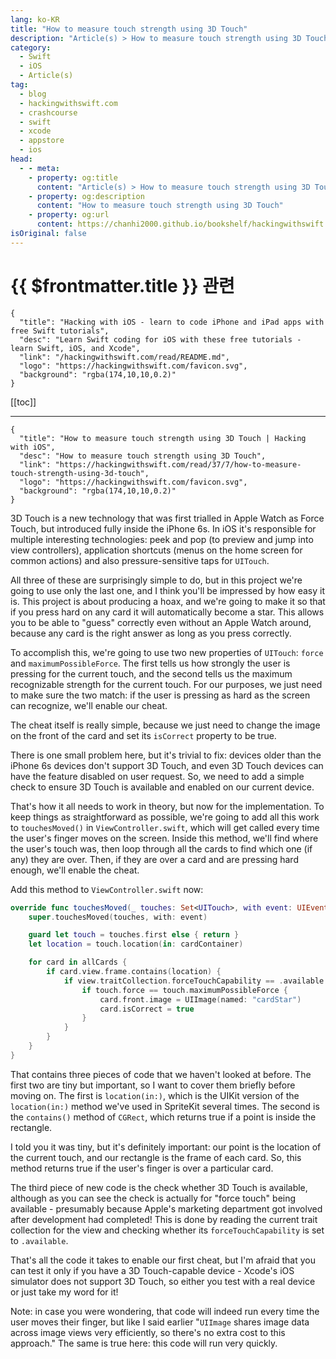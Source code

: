 ```yaml
---
lang: ko-KR
title: "How to measure touch strength using 3D Touch"
description: "Article(s) > How to measure touch strength using 3D Touch"
category:
  - Swift
  - iOS
  - Article(s)
tag: 
  - blog
  - hackingwithswift.com
  - crashcourse
  - swift
  - xcode
  - appstore
  - ios  
head:
  - - meta:
    - property: og:title
      content: "Article(s) > How to measure touch strength using 3D Touch"
    - property: og:description
      content: "How to measure touch strength using 3D Touch"
    - property: og:url
      content: https://chanhi2000.github.io/bookshelf/hackingwithswift.com/read/37/07-how-to-measure-touch-strength-using-3d-touch.html
isOriginal: false
---
```


# {{ $frontmatter.title }} 관련

```component VPCard
{
  "title": "Hacking with iOS - learn to code iPhone and iPad apps with free Swift tutorials",
  "desc": "Learn Swift coding for iOS with these free tutorials - learn Swift, iOS, and Xcode",
  "link": "/hackingwithswift.com/read/README.md",
  "logo": "https://hackingwithswift.com/favicon.svg",
  "background": "rgba(174,10,10,0.2)"
}
```

[[toc]]

---

```component VPCard
{
  "title": "How to measure touch strength using 3D Touch | Hacking with iOS",
  "desc": "How to measure touch strength using 3D Touch",
  "link": "https://hackingwithswift.com/read/37/7/how-to-measure-touch-strength-using-3d-touch",
  "logo": "https://hackingwithswift.com/favicon.svg",
  "background": "rgba(174,10,10,0.2)"
}
```

3D Touch is a new technology that was first trialled in Apple Watch as Force Touch, but introduced fully inside the iPhone 6s. In iOS it's responsible for multiple interesting technologies: peek and pop (to preview and jump into view controllers), application shortcuts (menus on the home screen for common actions) and also pressure-sensitive taps for `UITouch`.

All three of these are surprisingly simple to do, but in this project we're going to use only the last one, and I think you'll be impressed by how easy it is. This project is about producing a hoax, and we're going to make it so that if you press hard on any card it will automatically become a star. This allows you to be able to "guess" correctly even without an Apple Watch around, because any card is the right answer as long as you press correctly.

To accomplish this, we're going to use two new properties of `UITouch`: `force` and `maximumPossibleForce`. The first tells us how strongly the user is pressing for the current touch, and the second tells us the maximum recognizable strength for the current touch. For our purposes, we just need to make sure the two match: if the user is pressing as hard as the screen can recognize, we'll enable our cheat.

The cheat itself is really simple, because we just need to change the image on the front of the card and set its `isCorrect` property to be true.

There is one small problem here, but it's trivial to fix: devices older than the iPhone 6s devices don't support 3D Touch, and even 3D Touch devices can have the feature disabled on user request. So, we need to add a simple check to ensure 3D Touch is available and enabled on our current device.

That's how it all needs to work in theory, but now for the implementation. To keep things as straightforward as possible, we're going to add all this work to `touchesMoved()` in <VPIcon icon="fa-brands fa-swift"/>`ViewController.swift`, which will get called every time the user's finger moves on the screen. Inside this method, we'll find where the user's touch was, then loop through all the cards to find which one (if any) they are over. Then, if they are over a card and are pressing hard enough, we'll enable the cheat.

Add this method to <VPIcon icon="fa-brands fa-swift"/>`ViewController.swift` now:

```swift
override func touchesMoved(_ touches: Set<UITouch>, with event: UIEvent?) {
    super.touchesMoved(touches, with: event)

    guard let touch = touches.first else { return }
    let location = touch.location(in: cardContainer)

    for card in allCards {
        if card.view.frame.contains(location) {
            if view.traitCollection.forceTouchCapability == .available {
                if touch.force == touch.maximumPossibleForce {
                    card.front.image = UIImage(named: "cardStar")
                    card.isCorrect = true
                }
            }
        }
    }
}
```

That contains three pieces of code that we haven't looked at before. The first two are tiny but important, so I want to cover them briefly before moving on. The first is `location(in:)`, which is the UIKit version of the `location(in:)` method we've used in SpriteKit several times. The second is the `contains()` method of `CGRect`, which returns true if a point is inside the rectangle.

I told you it was tiny, but it's definitely important: our point is the location of the current touch, and our rectangle is the frame of each card. So, this method returns true if the user's finger is over a particular card.

The third piece of new code is the check whether 3D Touch is available, although as you can see the check is actually for "force touch" being available - presumably because Apple's marketing department got involved after development had completed! This is done by reading the current trait collection for the view and checking whether its `forceTouchCapability` is set to `.available`.

That's all the code it takes to enable our first cheat, but I'm afraid that you can test it only if you have a 3D Touch-capable device - Xcode's iOS simulator does not support 3D Touch, so either you test with a real device or just take my word for it!

Note: in case you were wondering, that code will indeed run every time the user moves their finger, but like I said earlier "`UIImage` shares image data across image views very efficiently, so there's no extra cost to this approach." The same is true here: this code will run very quickly.

